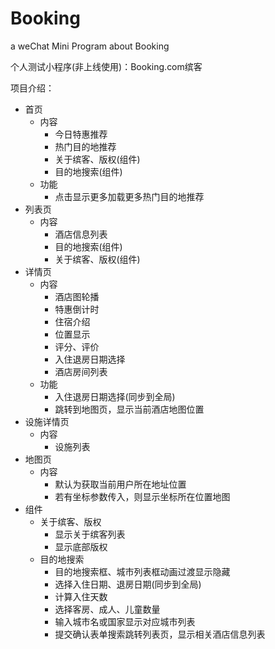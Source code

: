 # Booking
a weChat Mini Program about Booking

个人测试小程序(非上线使用)：Booking.com缤客

项目介绍：
  - 首页
    - 内容
      - 今日特惠推荐
      - 热门目的地推荐
      - 关于缤客、版权(组件)
      - 目的地搜索(组件)
    - 功能
      - 点击显示更多加载更多热门目的地推荐
  - 列表页
    - 内容
      - 酒店信息列表
      - 目的地搜索(组件)
      - 关于缤客、版权(组件)
  - 详情页
    - 内容
      - 酒店图轮播
      - 特惠倒计时
      - 住宿介绍
      - 位置显示
      - 评分、评价
      - 入住退房日期选择
      - 酒店房间列表
    - 功能
      - 入住退房日期选择(同步到全局)
      - 跳转到地图页，显示当前酒店地图位置
  - 设施详情页
    - 内容
      - 设施列表
  - 地图页
    - 内容
      - 默认为获取当前用户所在地址位置
      - 若有坐标参数传入，则显示坐标所在位置地图
  - 组件
    - 关于缤客、版权
      - 显示关于缤客列表
      - 显示底部版权
    - 目的地搜索
      - 目的地搜索框、城市列表框动画过渡显示隐藏
      - 选择入住日期、退房日期(同步到全局)
      - 计算入住天数
      - 选择客房、成人、儿童数量
      - 输入城市名或国家显示对应城市列表
      - 提交确认表单搜索跳转列表页，显示相关酒店信息列表
